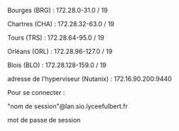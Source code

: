 Bourges (BRG) : 172.28.0-31.0 / 19 <br>

Chartres (CHA) : 172.28.32-63.0 / 19 <br>

Tours (TRS) : 172.28.64-95.0 / 19 <br>

Orléans (ORL) : 172.28.96-127.0 / 19 <br>

Blois (BLO) : 172.28.128-159.0 / 19 <br>

adresse de l'hyperviseur (Nutanix) : 172.16.90.200:9440 <br>

Pour se connecter : <br>

"nom de session"@lan.sio.lyceefulbert.fr <br>

mot de passe de session <br>